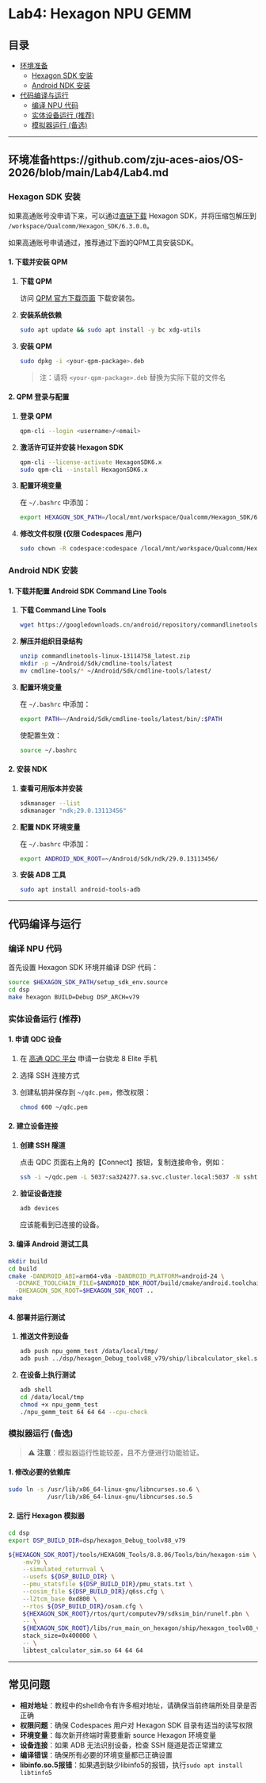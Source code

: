 # Lab4: Hexagon NPU GEMM

## 目录

- [环境准备](#环境准备)
  - [Hexagon SDK 安装](#hexagon-sdk-安装)
  - [Android NDK 安装](#android-ndk-安装)
- [代码编译与运行](#代码编译与运行)
  - [编译 NPU 代码](#编译-npu-代码)
  - [实体设备运行 (推荐)](#实体设备运行-推荐)
  - [模拟器运行 (备选)](#模拟器运行-备选)

---

## 环境准备https://github.com/zju-aces-aios/OS-2026/blob/main/Lab4/Lab4.md

### Hexagon SDK 安装

如果高通账号没申请下来，可以通过[直链下载](https://apigwx-aws.qualcomm.com/qsc/public/v1/api/download/software/sdks/Hexagon_SDK/Linux/Debian/6.3.0.0/Hexagon_SDK.zip) Hexagon SDK，并将压缩包解压到 `/workspace/Qualcomm/Hexagon_SDK/6.3.0.0`。

如果高通账号申请通过，推荐通过下面的QPM工具安装SDK。

#### 1. 下载并安装 QPM

1. **下载 QPM**
   
   访问 [QPM 官方下载页面](https://qpm.qualcomm.com/#/main/tools/details/QPM3) 下载安装包。

2. **安装系统依赖**
   
   ```bash
   sudo apt update && sudo apt install -y bc xdg-utils
   ```

3. **安装 QPM**
   
   ```bash
   sudo dpkg -i <your-qpm-package>.deb
   ```
   
   > 注：请将 `<your-qpm-package>.deb` 替换为实际下载的文件名

#### 2. QPM 登录与配置

1. **登录 QPM**
   
   ```bash
   qpm-cli --login <username>/<email>
   ```

2. **激活许可证并安装 Hexagon SDK**
   
   ```bash
   qpm-cli --license-activate HexagonSDK6.x
   sudo qpm-cli --install HexagonSDK6.x
   ```

3. **配置环境变量**
   
   在 `~/.bashrc` 中添加：
   
   ```bash
   export HEXAGON_SDK_PATH=/local/mnt/workspace/Qualcomm/Hexagon_SDK/6.3.0.0
   ```

4. **修改文件权限 (仅限 Codespaces 用户)**
   
   ```bash
   sudo chown -R codespace:codespace /local/mnt/workspace/Qualcomm/Hexagon_SDK/6.3.0.0/utils
   ```

### Android NDK 安装

#### 1. 下载并配置 Android SDK Command Line Tools

1. **下载 Command Line Tools**
   
   ```bash
   wget https://googledownloads.cn/android/repository/commandlinetools-linux-13114758_latest.zip
   ```

2. **解压并组织目录结构**
   
   ```bash
   unzip commandlinetools-linux-13114758_latest.zip
   mkdir -p ~/Android/Sdk/cmdline-tools/latest
   mv cmdline-tools/* ~/Android/Sdk/cmdline-tools/latest/
   ```

3. **配置环境变量**
   
   在 `~/.bashrc` 中添加：
   
   ```bash
   export PATH=~/Android/Sdk/cmdline-tools/latest/bin/:$PATH
   ```
   
   使配置生效：
   
   ```bash
   source ~/.bashrc
   ```

#### 2. 安装 NDK

1. **查看可用版本并安装**
   
   ```bash
   sdkmanager --list
   sdkmanager "ndk;29.0.13113456"
   ```

2. **配置 NDK 环境变量**
   
   在 `~/.bashrc` 中添加：
   
   ```bash
   export ANDROID_NDK_ROOT=~/Android/Sdk/ndk/29.0.13113456/
   ```

3. **安装 ADB 工具**
   
   ```bash
   sudo apt install android-tools-adb
   ```

---

## 代码编译与运行

### 编译 NPU 代码

首先设置 Hexagon SDK 环境并编译 DSP 代码：

```bash
source $HEXAGON_SDK_PATH/setup_sdk_env.source
cd dsp
make hexagon BUILD=Debug DSP_ARCH=v79
```

### 实体设备运行 (推荐)

#### 1. 申请 QDC 设备

1. 在 [高通 QDC 平台](https://qdc.qualcomm.com) 申请一台骁龙 8 Elite 手机
2. 选择 SSH 连接方式
3. 创建私钥并保存到 `~/qdc.pem`，修改权限：
   
   ```bash
   chmod 600 ~/qdc.pem
   ```

#### 2. 建立设备连接

1. **创建 SSH 隧道**
   
   点击 QDC 页面右上角的【Connect】按钮，复制连接命令，例如：
   
   ```bash
   ssh -i ~/qdc.pem -L 5037:sa324277.sa.svc.cluster.local:5037 -N sshtunnel@ssh.qdc.qualcomm.com
   ```

2. **验证设备连接**
   
   ```bash
   adb devices
   ```
   
   应该能看到已连接的设备。

#### 3. 编译 Android 测试工具

```bash
mkdir build
cd build
cmake -DANDROID_ABI=arm64-v8a -DANDROID_PLATFORM=android-24 \
  -DCMAKE_TOOLCHAIN_FILE=$ANDROID_NDK_ROOT/build/cmake/android.toolchain.cmake \
  -DHEXAGON_SDK_ROOT=$HEXAGON_SDK_ROOT ..
make
```

#### 4. 部署并运行测试

1. **推送文件到设备**
   
   ```bash
   adb push npu_gemm_test /data/local/tmp/
   adb push ../dsp/hexagon_Debug_toolv88_v79/ship/libcalculator_skel.so /data/local/tmp/
   ```

2. **在设备上执行测试**
   
   ```bash
   adb shell
   cd /data/local/tmp
   chmod +x npu_gemm_test
   ./npu_gemm_test 64 64 64 --cpu-check
   ```

### 模拟器运行 (备选)

> ⚠️ **注意**：模拟器运行性能较差，且不方便进行功能验证。

#### 1. 修改必要的依赖库

```bash
sudo ln -s /usr/lib/x86_64-linux-gnu/libncurses.so.6 \
           /usr/lib/x86_64-linux-gnu/libncurses.so.5
```

#### 2. 运行 Hexagon 模拟器

```bash
cd dsp
export DSP_BUILD_DIR=dsp/hexagon_Debug_toolv88_v79

${HEXAGON_SDK_ROOT}/tools/HEXAGON_Tools/8.8.06/Tools/bin/hexagon-sim \
    -mv79 \
    --simulated_returnval \
    --usefs ${DSP_BUILD_DIR} \
    --pmu_statsfile ${DSP_BUILD_DIR}/pmu_stats.txt \
    --cosim_file ${DSP_BUILD_DIR}/q6ss.cfg \
    --l2tcm_base 0xd800 \
    --rtos ${DSP_BUILD_DIR}/osam.cfg \
    ${HEXAGON_SDK_ROOT}/rtos/qurt/computev79/sdksim_bin/runelf.pbn \
    -- \
    ${HEXAGON_SDK_ROOT}/libs/run_main_on_hexagon/ship/hexagon_toolv88_v79/run_main_on_hexagon_sim \
    stack_size=0x400000 \
    -- \
    libtest_calculator_sim.so 64 64 64
```

---

## 常见问题

- **相对地址**：教程中的shell命令有许多相对地址，请确保当前终端所处目录是否正确
- **权限问题**：确保 Codespaces 用户对 Hexagon SDK 目录有适当的读写权限
- **环境变量**：每次新开终端时需要重新 source Hexagon 环境变量
- **设备连接**：如果 ADB 无法识别设备，检查 SSH 隧道是否正常建立
- **编译错误**：确保所有必要的环境变量都已正确设置
- **libinfo.so.5报错**：如果遇到缺少libinfo5的报错，执行`sudo apt install libtinfo5`